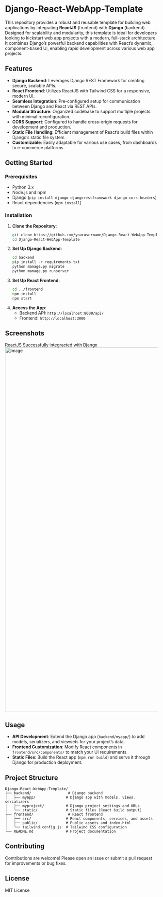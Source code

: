# Django-React-WebApp-Template

This repository provides a robust and reusable template for building web applications by integrating **ReactJS** (frontend) with **Django** (backend). Designed for scalability and modularity, this template is ideal for developers looking to kickstart web app projects with a modern, full-stack architecture. It combines Django’s powerful backend capabilities with React’s dynamic, component-based UI, enabling rapid development across various web app projects.

## Features
- **Django Backend**: Leverages Django REST Framework for creating secure, scalable APIs.
- **React Frontend**: Utilizes ReactJS with Tailwind CSS for a responsive, modern UI.
- **Seamless Integration**: Pre-configured setup for communication between Django and React via REST APIs.
- **Modular Structure**: Organized codebase to support multiple projects with minimal reconfiguration.
- **CORS Support**: Configured to handle cross-origin requests for development and production.
- **Static File Handling**: Efficient management of React’s build files within Django’s static file system.
- **Customizable**: Easily adaptable for various use cases, from dashboards to e-commerce platforms.

## Getting Started

### Prerequisites
- Python 3.x
- Node.js and npm
- Django (`pip install django djangorestframework django-cors-headers`)
- React dependencies (`npm install`)

### Installation
1. **Clone the Repository**:
   ```bash
   git clone https://github.com/yourusername/Django-React-WebApp-Template.git
   cd Django-React-WebApp-Template
   ```
2. **Set Up Django Backend**:
   ```bash
   cd backend
   pip install -r requirements.txt
   python manage.py migrate
   python manage.py runserver
   ```
3. **Set Up React Frontend**:
   ```bash
   cd ../frontend
   npm install
   npm start
   ```
4. **Access the App**:
   - Backend API: `http://localhost:8000/api/`
   - Frontend: `http://localhost:3000`

## Screenshots
ReactJS Successfully integracted with Django
<img width="1920" height="1200" alt="image" src="https://github.com/user-attachments/assets/ea2d1543-9a2b-49ce-9ef0-1ffea9600c50" />


## Usage
- **API Development**: Extend the Django app (`backend/myapp/`) to add models, serializers, and viewsets for your project’s data.
- **Frontend Customization**: Modify React components in `frontend/src/components/` to match your UI requirements.
- **Static Files**: Build the React app (`npm run build`) and serve it through Django for production deployment.

## Project Structure
```
Django-React-WebApp-Template/
├── backend/                 # Django backend
│   ├── myapp/              # Django app with models, views, serializers
│   ├── myproject/          # Django project settings and URLs
│   └── static/             # Static files (React build output)
├── frontend/                # React frontend
│   ├── src/                # React components, services, and assets
│   ├── public/             # Public assets and index.html
│   └── tailwind.config.js  # Tailwind CSS configuration
└── README.md               # Project documentation
```

## Contributing
Contributions are welcome! Please open an issue or submit a pull request for improvements or bug fixes.

## License
MIT License

